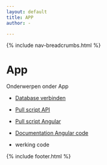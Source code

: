 ```yaml
---
layout: default
title: APP
author: -

---
```


{% include nav-breadcrumbs.html %}


# App
Onderwerpen onder App
* [Database verbinden](ASP_DB)
* [Pull script API](Pull_API)
* [Pull script Angular](Pull_Angular)
* [Documentation Angular code](/{{site.RepoName}}/APP/documentation/overview.html)

* werking code

{% include footer.html %}
